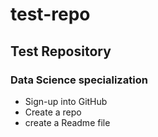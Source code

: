 # test-repo

## Test Repository
### Data Science specialization

* Sign-up into GitHub
* Create a repo
* create a Readme file
